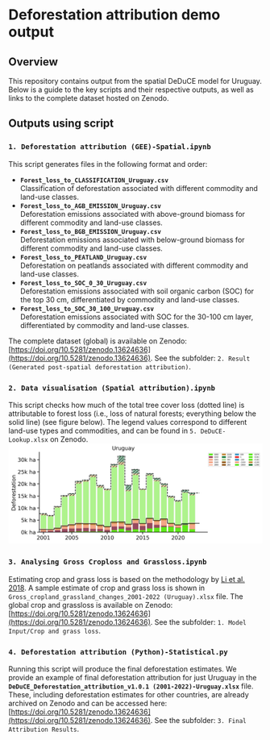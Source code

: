 # Deforestation attribution demo output
## Overview
This repository contains output from the spatial DeDuCE model for Uruguay. Below is a guide to the key scripts and their respective outputs, as well as links to the complete dataset hosted on Zenodo.

## Outputs using script
### `1. Deforestation attribution (GEE)-Spatial.ipynb`
This script generates files in the following format and order:
- **`Forest_loss_to_CLASSIFICATION_Uruguay.csv`**  
  Classification of deforestation associated with different commodity and land-use classes.
- **`Forest_loss_to_AGB_EMISSION_Uruguay.csv`**  
  Deforestation emissions associated with above-ground biomass for different commodity and land-use classes.
- **`Forest_loss_to_BGB_EMISSION_Uruguay.csv`**  
  Deforestation emissions associated with below-ground biomass for different commodity and land-use classes.
- **`Forest_loss_to_PEATLAND_Uruguay.csv`**  
  Deforestation on peatlands associated with different commodity and land-use classes.
- **`Forest_loss_to_SOC_0_30_Uruguay.csv`**  
  Deforestation emissions associated with soil organic carbon (SOC) for the top 30 cm, differentiated by commodity and land-use classes.
- **`Forest_loss_to_SOC_30_100_Uruguay.csv`**  
  Deforestation emissions associated with SOC for the 30-100 cm layer, differentiated by commodity and land-use classes.

The complete dataset (global) is available on Zenodo: [https://doi.org/10.5281/zenodo.13624636](https://doi.org/10.5281/zenodo.13624636).
See the subfolder: `2. Result (Generated post-spatial deforestation attribution)`.

### `2. Data visualisation (Spatial attribution).ipynb`
This script checks how much of the total tree cover loss (dotted line) is attributable to forest loss (i.e., loss of natural forests; everything below the solid line) (see figure below). The legend values correspond to different land-use types and commodities, and can be found in `5. DeDuCE-Lookup.xlsx` on Zenodo.
![alt text](https://github.com/chandrakant6492/DeDuCE/blob/main/Output/Uruguay%20post-spatial%20attribution.png)

### `3. Analysing Gross Croploss and Grassloss.ipynb`
Estimating crop and grass loss is based on the methodology by [Li et al. 2018](https://doi.org/10.5194/essd-10-219-2018). A sample estimate of crop and grass loss is shown in `Gross_cropland_grassland_changes_2001-2022 (Uruguay).xlsx` file. The global crop and grassloss is available on Zenodo: [https://doi.org/10.5281/zenodo.13624636](https://doi.org/10.5281/zenodo.13624636).
See the subfolder: `1. Model Input/Crop and grass loss`.


### `4. Deforestation attribution (Python)-Statistical.py`
Running this script will produce the final deforestation estimates. 
We provide an example of final deforestation attribution for just Uruguay in the **`DeDuCE_Deforestation_attribution_v1.0.1 (2001-2022)-Uruguay.xlsx`** file. These, including deforestation estimates for other countries,  are already archived on Zenodo and can be accessed here: [https://doi.org/10.5281/zenodo.13624636](https://doi.org/10.5281/zenodo.13624636). See the subfolder: `3. Final Attribution Results`.
